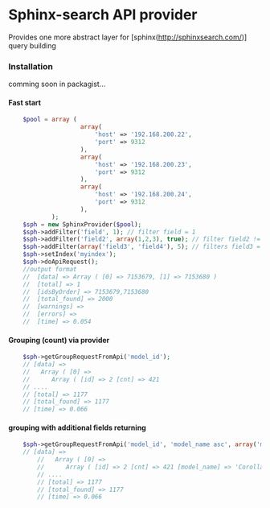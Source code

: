 # Sphinx-search API provider
Provides one more abstract layer for [sphinx(http://sphinxsearch.com/)] query building

### Installation
comming soon in packagist...


#### Fast start
```php
    $pool = array (
                    array(
                        'host' => '192.168.200.22',
                        'port' => 9312
                    ),
                    array(
                        'host' => '192.168.200.23',
                        'port' => 9312
                    ),
                    array(
                        'host' => '192.168.200.24',
                        'port' => 9312
                    ),
            );
    $sph = new SphinxProvider($pool);
    $sph->addFilter('field', 1); // filter field = 1
    $sph->addFilter('field2', array(1,2,3), true); // filter field2 != [1, 2, 3]
    $sph->addFilter(array('field3', 'field4'), 5); // filters field3 = 5,field4 = 5
    $sph->setIndex('myindex');
    $sph->doApiRequest();
    //output format
    //  [data] => Array ( [0] => 7153679, [1] => 7153680 )
    //  [total] => 1
    //  [idsByOrder] => 7153679,7153680
    //  [total_found] => 2000
    //  [warnings] =>
    //  [errors] =>
    //  [time] => 0.054

```

#### Grouping (count) via provider
```php
    $sph->getGroupRequestFromApi('model_id');
    // [data] =>
    //   Array ( [0] =>
    //      Array ( [id] => 2 [cnt] => 421
    // ....
    // [total] => 1177
    // [total_found] => 1177
    // [time] => 0.066
```

#### grouping with additional fields returning
```php
    $sph->getGroupRequestFromApi('model_id', 'model_name asc', array('model_name', 'firm_name'));
    // [data] =>
        //   Array ( [0] =>
        //      Array ( [id] => 2 [cnt] => 421 [model_name] => 'Corolla' [firm_name] => 'Toyota'
        // ....
        // [total] => 1177
        // [total_found] => 1177
        // [time] => 0.066
